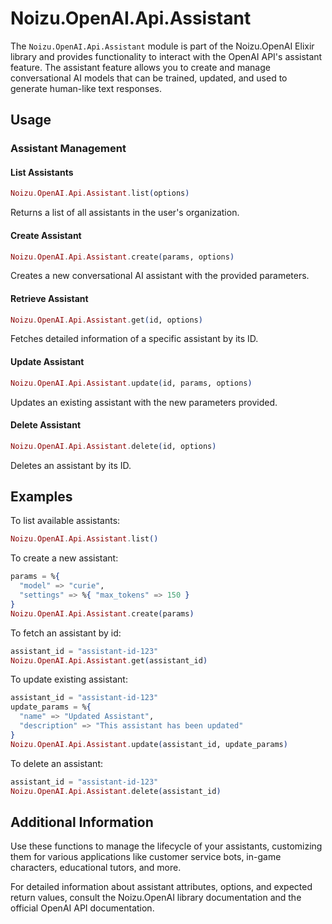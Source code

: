 # Noizu.OpenAI.Api.Assistant

The `Noizu.OpenAI.Api.Assistant` module is part of the Noizu.OpenAI Elixir library and provides functionality to interact with the OpenAI API's assistant feature. The assistant feature allows you to create and manage conversational AI models that can be trained, updated, and used to generate human-like text responses.

## Usage

### Assistant Management

#### List Assistants

```elixir
Noizu.OpenAI.Api.Assistant.list(options)
```

Returns a list of all assistants in the user's organization.

#### Create Assistant

```elixir
Noizu.OpenAI.Api.Assistant.create(params, options)
```

Creates a new conversational AI assistant with the provided parameters.

#### Retrieve Assistant

```elixir
Noizu.OpenAI.Api.Assistant.get(id, options)
```

Fetches detailed information of a specific assistant by its ID.

#### Update Assistant

```elixir
Noizu.OpenAI.Api.Assistant.update(id, params, options)
```

Updates an existing assistant with the new parameters provided.

#### Delete Assistant

```elixir
Noizu.OpenAI.Api.Assistant.delete(id, options)
```

Deletes an assistant by its ID.

## Examples

To list available assistants:

```elixir
Noizu.OpenAI.Api.Assistant.list()
```

To create a new assistant:

```elixir
params = %{
  "model" => "curie",
  "settings" => %{ "max_tokens" => 150 }
}
Noizu.OpenAI.Api.Assistant.create(params)
```

To fetch an assistant by id:

```elixir
assistant_id = "assistant-id-123"
Noizu.OpenAI.Api.Assistant.get(assistant_id)
```

To update existing assistant:

```elixir
assistant_id = "assistant-id-123"
update_params = %{
  "name" => "Updated Assistant",
  "description" => "This assistant has been updated"
}
Noizu.OpenAI.Api.Assistant.update(assistant_id, update_params)
```

To delete an assistant:

```elixir
assistant_id = "assistant-id-123"
Noizu.OpenAI.Api.Assistant.delete(assistant_id)
```

## Additional Information

Use these functions to manage the lifecycle of your assistants, customizing them for various applications like customer service bots, in-game characters, educational tutors, and more.

For detailed information about assistant attributes, options, and expected return values, consult the Noizu.OpenAI library documentation and the official OpenAI API documentation.
